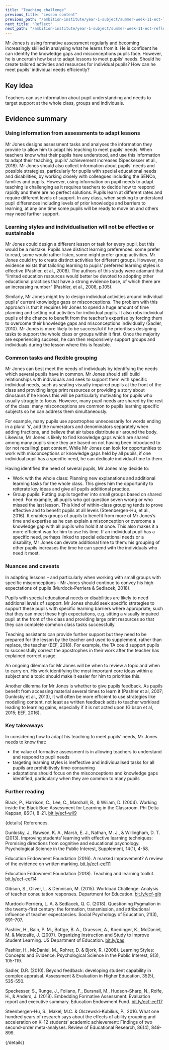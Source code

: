 ```yaml
---
title: "Teaching challenge"
previous_title: "Lesson content"
previous_path: "/ambition-institute/year-1-subject/summer-week-11-ect-lesson-content"
next_title: "Reflect"
next_path: "/ambition-institute/year-1-subject/summer-week-11-ect-reflect"
---
```


Mr Jones is using formative assessment regularly and becoming increasingly skilled in analysing what he learns from it. He is confident he can identify the knowledge gaps and misconceptions pupils face. However, he is uncertain how best to adapt lessons to meet pupils’ needs. Should he create tailored activities and resources for individual pupils? How can he meet pupils’ individual needs efficiently?

## Key idea

Teachers can use information about pupil understanding and needs to target support at the whole class, groups and individuals.

## Evidence summary

### Using information from assessments to adapt lessons

Mr Jones designs assessment tasks and analyses the information they provide to allow him to adapt his teaching to meet pupils’ needs. When teachers know what their pupils have understood, and use this information to adapt their teaching, pupils’ achievement increases (Speckesser et al., 2018). Mr Jones should also collect information about pupils' needs and possible strategies, particularly for pupils with special educational needs and disabilities, by working closely with colleagues including the SENCo, families and pupils. However, using information on pupil needs to adapt teaching is challenging as it requires teachers to decide how to respond rapidly and there are no perfect solutions. Pupils learn at different rates and require different levels of support. In any class, when seeking to understand pupil differences including levels of prior knowledge and barriers to learning, at any one time some pupils will be ready to move on and others may need further support.

### Learning styles and individualisation will not be effective or sustainable

Mr Jones could design a different lesson or task for every pupil, but this would be a mistake. Pupils have distinct learning preferences: some prefer to read, some would rather listen, some might prefer group activities. Mr Jones could try to create distinct activities for different groups. However, no evidence exists that tailoring learning to pupils’ preferred learning styles is effective (Pashler, et al., 2008). The authors of this study were adamant that “limited education resources would better be devoted to adopting other educational practices that have a strong evidence base, of which there are an increasing number” (Pashler, et al., 2008, p.105).

Similarly, Mr Jones might try to design individual activities around individual pupils’ current knowledge gaps or misconceptions. The problem with this approach is that it requires Mr Jones to spend a huge amount of time planning and setting out activities for individual pupils. It also robs individual pupils of the chance to benefit from the teacher’s expertise by forcing them to overcome their knowledge gaps and misconceptions individually (Sadler, 2010). Mr Jones is more likely to be successful if he prioritises designing tasks to support the whole class or groups within it first. Once the majority are experiencing success, he can then responsively support groups and individuals during the lesson where this is feasible.

### Common tasks and flexible grouping

Mr Jones can best meet the needs of individuals by identifying the needs which several pupils have in common. Mr Jones should still build relationships with individuals and seek to support them with specific individual needs, such as seating visually impaired pupils at the front of the class and providing large print resources or providing a story about dinosaurs if he knows this will be particularly motivating for pupils who usually struggle to focus. However, many pupil needs are shared by the rest of the class: many misconceptions are common to pupils learning specific subjects so he can address them simultaneously.

For example, many pupils use apostrophes unnecessarily for words ending in a plural ‘s’, add the numerators and denominators separately when adding fractions, and believe that air tubes distribute air around the body. Likewise, Mr Jones is likely to find knowledge gaps which are shared among many pupils since they are based on not having been introduced to (or not recalling) past content. While Mr Jones can look for opportunities to work with misconceptions or knowledge gaps held by all pupils, if one individual pupil has a specific need, he can dedicate individual time to them.

Having identified the need of several pupils, Mr Jones may decide to:

- Work with the whole class: Planning new explanations and additional learning tasks for the whole class. This gives him the opportunity to reiterate key ideas and give all pupils additional practice.
- Group pupils: Putting pupils together into small groups based on shared need. For example, all pupils who got question seven wrong or who missed the last lesson. This kind of within-class grouping tends to prove effective and to benefit pupils at all levels (Steenbergen-Hu, et al., 2016). It enables groups of pupils to benefit from more of Mr Jones’s time and expertise as he can explain a misconception or overcome a knowledge gap with all pupils who hold it at once. This also makes it a more efficient way for him to use his time. If an individual pupil has a specific need, perhaps linked to special educational needs or a disability, Mr Jones can devote additional time to them: his grouping of other pupils increases the time he can spend with the individuals who need it most.

### Nuances and caveats

In adapting lessons – and particularly when working with small groups with specific misconceptions – Mr Jones should continue to convey his high expectations of pupils (Murdock-Perriera & Sedlacek, 2018).

Pupils with special educational needs or disabilities are likely to need additional levels of support. Mr Jones should seek specific strategies to support these pupils with specific learning barriers where appropriate, such that they can meet these high expectations, e.g. sitting a visually impaired pupil at the front of the class and providing large print resources so that they can complete common class tasks successfully.

Teaching assistants can provide further support but they need to be prepared for the lesson by the teacher and used to supplement, rather than replace, the teacher (EEF, 2018). For example, the TA could support pupils to successfully correct the apostrophes in their work after the teacher has explained correct usage.

An ongoing dilemma for Mr Jones will be when to review a topic and when to carry on. His work identifying the most important core ideas within a subject and a topic should make it easier for him to prioritise this.

Another dilemma for Mr Jones is whether to give pupils feedback. As pupils benefit from accessing material several times to learn it (Pashler et al, 2007; Dunlosky et al., 2013), it will often be more efficient to use strategies like modelling content, not least as written feedback adds to teacher workload leading to learning gains, especially if it is not acted upon (Gibson et al, 2015; EEF, 2016).

### Key takeaways

In considering how to adapt his teaching to meet pupils’ needs, Mr Jones needs to
know that:

- the value of formative assessment is in allowing teachers to understand and respond to pupil needs
- targeting learning styles is ineffective and individualised tasks for all pupils are prohibitively time-consuming
- adaptations should focus on the misconceptions and knowledge gaps identified, particularly when they are common to many pupils

### Further reading

Black, P., Harrison, C., Lee, C., Marshall, B., & Wiliam, D. (2004). Working inside the Black Box: Assessment for Learning in the Classroom. Phi Delta Kappan, 86(1), 8-21. [bit.ly/ecf-wil9](http://bit.ly/ecf-wil9)

{details}
References.

Dunlosky, J., Rawson, K. A., Marsh, E. J., Nathan, M. J., &amp; Willingham, D. T. (2013). Improving students’ learning with effective learning techniques: Promising directions from cognitive and educational psychology. Psychological Science in the Public Interest, Supplement, 14(1), 4-58.

Education Endowment Foundation (2016). A marked improvement? A review of the evidence on written marking. <a href="http://bit.ly/ecf-eef11." target="_blank" rel="noopener">bit.ly/ecf-eef11</a>

Education Endowment Foundation (2018). Teaching and learning toolkit. <a href="http://bit.ly/ecf-eef14" target="_blank" rel="noopener">bit.ly/ecf-eef14</a>

Gibson, S., Oliver, L. &amp; Dennison, M. (2015). Workload Challenge: Analysis of teacher consultation responses. Department for Education. <a href="http://bit.ly/ecf-gib." target="_blank" rel="noopener">bit.ly/ecf-gib</a>

Murdock-Perriera, L. A. &amp; Sedlacek, Q. C. (2018). Questioning Pygmalion in the twenty-first century: the formation, transmission, and attributional influence of teacher expectancies. Social Psychology of Education, 21(3), 691–707.

Pashler, H., Bain, P. M., Bottge, B. A., Graesser, A., Koedinger, K., McDaniel, M. &amp; Metcalfe, J. (2007). Organizing Instruction and Study to Improve Student Learning. US Department of Education. <a href="http://bit.ly/pas" target="_blank" rel="noopener">bit.ly/pas</a>

Pashler, H., McDaniel, M., Rohrer, D. &amp; Bjork, R. (2008). Learning Styles: Concepts and Evidence. Psychological Science in the Public Interest, 9(3), 105-119.

Sadler, D.R. (2010). Beyond feedback: developing student capability in complex appraisal. Assessment &amp; Evaluation in Higher Education, 35(5), 535-550.

Speckesser, S., Runge, J., Foliano, F., Bursnall, M., Hudson-Sharp, N., Rolfe, H., &amp; Anders, J. (2018). Embedding Formative Assessment: Evaluation report and executive summary. Education Endowment Fund. <a href="http://bit.ly/ecf-eef17" target="_blank" rel="noopener">bit.ly/ecf-eef17</a>

Steenbergen-Hu, S., Makel, M.C. &amp; Olszewski-Kubilius, P., 2016. What one hundred years of research says about the effects of ability grouping and acceleration on K–12 students’ academic achievement: Findings of two second-order meta-analyses. Review of Educational Research, 86(4), 849-899.

{/details}
